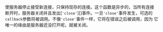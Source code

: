 <!-- YAML
added: v0.1.90
-->

使服务器停止接受新连接，只保持现存的连接。这个函数是异步的，当所有连接
断开时，服务器关闭并且发出[`'close'`][]事件。一旦`'close'`事件发生，可选的
`callback`参数将被调用。不像`'close'`事件一样，它将在错误之后被调用，因为
它唯一的缘由是服务器还没打开呢，就被关闭。

